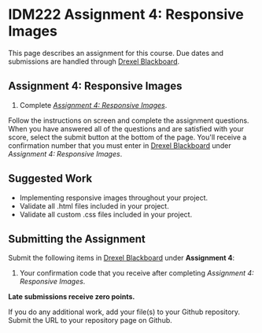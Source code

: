 # IDM222 Assignment 4: Responsive Images

This page describes an assignment for this course. Due dates and submissions are handled through [Drexel Blackboard](https://learn.dcollege.net/).

## Assignment 4: Responsive Images

1. Complete [_Assignment 4: Responsive Images_](https://idm-hw.netlify.com/).

Follow the instructions on screen and complete the assignment questions. When you have answered all of the questions and are satisfied with your score, select the submit button at the bottom of the page. You'll receive a confirmation number that you must enter in [Drexel Blackboard](https://learn.dcollege.net/) under _Assignment 4: Responsive Images_.

## Suggested Work

- Implementing responsive images throughout your project.
- Validate all .html files included in your project.
- Validate all custom .css files included in your project.

## Submitting the Assignment

Submit the following items in [Drexel Blackboard](https://learn.dcollege.net/) under **Assignment 4**:

1. Your confirmation code that you receive after completing _Assignment 4: Responsive Images_.

**Late submissions receive zero points.**

If you do any additional work, add your file(s) to your Github repository. Submit the URL to your repository page on Github.
